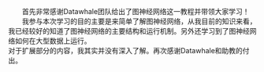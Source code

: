 &emsp;&emsp;首先非常感谢Datawhale团队给出了图神经网络这一教程并带领大家学习！  
&emsp;&emsp;我参与本次学习的目的主要是来简单了解图神经网络，从我目前的知识来看，我已经较好的知道了图神经网络的主要结构和运行机制。另外还学习到了图神经网络如何在大型数据上运行。\
对于扩展部分的内容，我其实并没有深入了解。再次感谢Datawhale和助教的付出。
